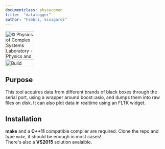 ```yaml
---
documentclass: physycomen
title:  "datalogger"
author: "Fabbri, Sinigardi"
---
```


<a href="http://www.physycom.unibo.it"> 
<div class="image">
<img src="https://cdn.rawgit.com/physycom/templates/697b327d/logo_unibo.png" width="90" height="90" alt="© Physics of Complex Systems Laboratory - Physics and Astronomy Department - University of Bologna"> 
</div>
</a>
<a href="https://travis-ci.com/physycom/datalogger"> 
<div class="image">
<img src="https://travis-ci.com/physycom/datalogger.svg?token=ujjUseBa9hYbKckXBkxJ&branch=master" width="90" height="20" alt="Build Status"> 
</div>
</a>

## Purpose
This tool acquires data from different brands of black boxes through the serial port, using a wrapper around boost::asio, and dumps them into raw files on disk. It can also plot data in realtime using an FLTK widget.

## Installation
**make** and a **C++11** compatible compiler are required. Clone the repo and type ``make``, it should be enough in most cases!   
There's also a **VS2015** solution avalaible.   
